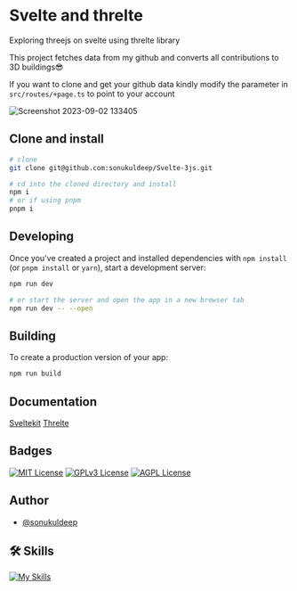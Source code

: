 # Svelte and threlte

Exploring threejs on svelte using threlte library

This project fetches data from my github and converts all contributions to 3D buildings😎

If you want to clone and get your github data kindly modify the parameter in `src/routes/+page.ts` to point to your account

![Screenshot 2023-09-02 133405](https://github.com/sonukuldeep/Svelte-3js/assets/57728165/2b2663a4-7519-4bd7-b308-bc7dea5b730a)

## Clone and install

```bash
# clone
git clone git@github.com:sonukuldeep/Svelte-3js.git

# cd into the cloned directory and install
npm i
# or if using pnpm
pnpm i
```

## Developing

Once you've created a project and installed dependencies with `npm install` (or `pnpm install` or `yarn`), start a development server:

```bash
npm run dev

# or start the server and open the app in a new browser tab
npm run dev -- --open
```

## Building

To create a production version of your app:

```bash
npm run build
```

## Documentation
[Sveltekit](https://kit.svelte.dev/docs/introduction)
[Threlte](https://threlte.xyz/docs/reference/core/getting-started)


## Badges

[![MIT License](https://img.shields.io/badge/License-MIT-green.svg)](https://choosealicense.com/licenses/mit/) 
[![GPLv3 License](https://img.shields.io/badge/License-GPL%20v3-yellow.svg)](https://opensource.org/licenses/)
[![AGPL License](https://img.shields.io/badge/license-AGPL-blue.svg)](http://www.gnu.org/licenses/agpl-3.0)


## Author
- [@sonukuldeep](https://www.github.com/sonukuldeep)


## 🛠 Skills

[![My Skills](https://skillicons.dev/icons?i=js,ts,html,css,tailwind,sass,nodejs,react,nextjs,svelte,vue,flask,rust,python,php,solidity,mongodb,mysql,prisma,figma,threejs,unity,godot,dart,flutter)](https://github.com/sonukuldeep)
